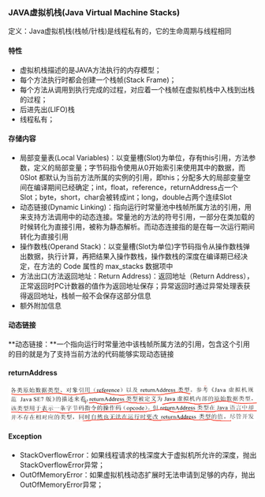 ### JAVA虚拟机栈\(Java Virtual Machine Stacks\)

定义：Java虚拟机栈\(栈帧/针栈\)是线程私有的，它的生命周期与线程相同

#### 特性

* 虚拟机栈描述的是JAVA方法执行的内存模型；
* 每个方法执行时都会创建一个栈帧\(Stack Frame\)；
* 每个方法从调用到执行完成的过程，对应着一个栈帧在虚拟机栈中入栈到出栈的过程；
* 后进先出\(LIFO\)栈
* 线程私有；

#### 存储内容

* 局部变量表\(Local Variables\)：以变量槽\(Slot\)为单位，存有this引用，方法参数，定义的局部变量；字节码指令使用从0开始索引来使用其中的数据，而0Slot 都默认为当前方法所属的实例的引用，即this；分配多大的局部变量空间在编译期间已经确定；int，float，reference，returnAddress占一个Slot；byte，short，char会被转成int；long，double占两个连续Slot
* 动态链接\(Dynamic Linking\)：指向运行时常量池中栈帧所属方法的引用，用来支持方法调用中的动态连接。常量池的方法的符号引用，一部分在类加载的时候转化为直接引用，被称为静态解析。而动态连接指的是在每一次运行期间转化为直接引用
* 操作数栈\(Operand Stack\)：以变量槽\(Slot为单位\)字节码指令从操作数栈弹出数据，执行计算，再把结果入操作数栈，操作数栈的深度在编译期已经决定，在方法的 Code 属性的 max\_stacks 数据项中
* 方法出口\(方法返回地址：Return Address\)：返回地址（Return Address），正常返回时PC计数器的值作为返回地址保存；异常返回时通过异常处理表获得返回地址，栈帧一般不会保存这部分信息
* 额外附加信息

#### 动态链接

**动态链接：**一个指向运行时常量池中该栈帧所属方法的引用，包含这个引用的目的就是为了支持当前方法的代码能够实现动态链接

#### returnAddress

![](/assets/20170807090817.png)

#### Exception

* StackOverflowError：如果线程请求的栈深度大于虚拟机所允许的深度，抛出StackOverflowError异常；
* OutOfMemoryError：如果虚拟机栈动态扩展时无法申请到足够的内存，抛出OutOfMemoryError异常；



